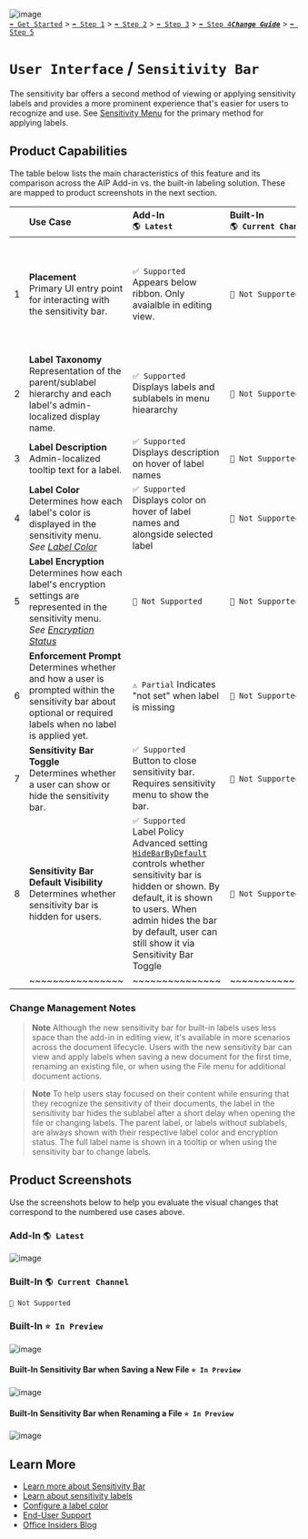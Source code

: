 ![image](https://user-images.githubusercontent.com/43501191/195164735-920ec45a-cd2c-41a1-9d22-6a557ca9ddc3.png)<br>
[`➡️ Get Started`](../../GetStarted.md) > [`➡️ Step 1`](../../AIP2MIPStep1.md) > [`➡️ Step 2`](../../AIP2MIPStep2.md) > [`➡️ Step 3`](../../AIP2MIPStep3.md) > [`➡️ Step 4`](../../AIP2MIPStep4.md)[***`Change Guide`***](../../CompareAIP2MIP.md) > [`➡️ Step 5`](../../AIP2MIPStep5.md)


# `User Interface` / `Sensitivity Bar`

The sensitivity bar offers a second method of viewing or applying sensitivity labels and provides a more prominent experience that's easier for users to recognize and use. See [Sensitivity Menu](SensitivityMenu.md) for the primary method for applying labels.

## Product Capabilities
The table below lists the main characteristics of this feature and its comparison across the AIP Add-in vs. the built-in labeling solution. These are mapped to product screenshots in the next section. 

|  | Use Case  | Add-In<br>`🌎 Latest`| Built-In<br>`🌎 Current Channel` | Built-In<br>`⭐ In Preview` |
| :---: | :---- | :---- | :---- | :---- |
| 1 | **Placement** <br>Primary UI entry point for interacting with the sensitivity bar.  | `✅ Supported`<br>Appears below ribbon. Only avaialble in editing view.  |  `🚫 Not Supported` | `✅ Supported`<br>Appears in editing view near content's name in application title bar (files) or subject line (email), in application's file menu, Save New popup, and Rename File popup. |
| 2 | **Label Taxonomy** <br>Representation of the parent/sublabel hierarchy and each label's admin-localized display name. | `✅ Supported` <br>Displays labels and sublabels in menu hieararchy |  `🚫 Not Supported` | `✅ Supported` <br>Displays parent label / sublabel combination (see note below) |
| 3 | **Label Description** <br>Admin-localized tooltip text for a label.| `✅ Supported` <br>Displays description on hover of label names |  `🚫 Not Supported` | `✅ Supported` <br>Displays description on hover of label names |
| 4 | **Label Color**  <br>Determines how each label's color is displayed in the sensitivity menu.<br>*See [Label Color](LabelColors.md)*  | `✅ Supported` Displays color on hover of label names and alongside selected label |  `🚫 Not Supported` | `✅ Supported` <br>isplays color on hover of label names and alongside selected label |
| 5 | **Label Encryption** <br>Determines how each label's encryption settings are represented in the sensitivity menu. <br>*See [Encryption Status](EncryptionStatus.md)* | `🚫 Not Supported` |  `🚫 Not Supported` | `✅ Supported` <br>Displays "lock" indicator alongside each encrypted label |
| 6 | **Enforcement Prompt** <br>Determines whether and how a user is prompted within the sensitivity bar about optional or required labels when no label is applied yet. | `⚠️ Partial` Indicates "not set" when label is missing |  `🚫 Not Supported` | `✅ Supported` <br>Sensitivity status prompts for missing labels when optional "no label" or required (with mandatory labeling) "select a label" |
| 7 | **Sensitivity Bar Toggle** <br>Determines whether a user can show or hide the sensitivity bar. | `✅ Supported` <br>Button to close sensitivity bar. Requires sensitivity menu to show the bar. |  `🚫 Not Supported` | `🚫 Not Supported` |
| 8 | **Sensitivity Bar Default Visibility** <br>Determines whether sensitivity bar is hidden for users. | `✅ Supported` <br>Label Policy Advanced setting [`HideBarByDefault`](https://learn.microsoft.com/en-us/azure/information-protection/rms-client/clientv2-admin-guide-customizations#display-the-information-protection-bar-in-office-apps) controls whether sensitivity bar is hidden or shown. By default, it is shown to users. When admin hides the bar by default, user can still show it via Sensitivity Bar Toggle |  `🚫 Not Supported` | `✅ Supported` <br>When advanced setting [`HideBarByDefault`](https://learn.microsoft.com/en-us/azure/information-protection/rms-client/clientv2-admin-guide-customizations#display-the-information-protection-bar-in-office-apps) is configured to hide the bar by default, the sensitivity bar collapses to show only the sensitivity icon, color, and encryption status where applicable. See [`Set-LabelPolicy`](https://learn.microsoft.com/en-us/powershell/module/exchange/set-labelpolicy?view=exchange-ps#-advancedsettings) |
|  | ~~~~~~~~~~~~~~~~ | ~~~~~~~~~~~~~~~ | ~~~~~~~~~~~~~~~ | ~~~~~~~~~~~~~~~ |

### Change Management Notes

> **Note**
> Although the new sensitivity bar for built-in labels uses less space than the add-in in editing view, it's available in more scenarios across the document lifecycle. Users with the new sensitivity bar can view and apply labels when saving a new document for the first time, renaming an existing file, or when using the File menu for additional document actions.

> **Note**
> To help users stay focused on their content while ensuring that they recognize the sensitivity of their documents, the label in the sensitivity bar hides the sublabel after a short delay when opening the file or changing labels. The parent label, or labels without sublabels, are always shown with their respective label color and encryption status. The full label name is shown in a tooltip or when using the sensitivity bar to change labels.

## Product Screenshots

Use the screenshots below to help you evaluate the visual changes that correspond to the numbered use cases above. 


### Add-In `🌎 Latest`

![image](https://user-images.githubusercontent.com/43501191/194782370-9140f44b-b7fc-45f2-8efb-141c0075dfc3.png)

### Built-In `🌎 Current Channel`

`🚫 Not Supported`

### Built-In `⭐ In Preview`

![image](https://user-images.githubusercontent.com/43501191/194782457-9b8e14b2-57e0-4f2b-bd36-b4e9fbcb3f79.png)

#### Built-In Sensitivity Bar when Saving a New File `⭐ In Preview`
![image](https://user-images.githubusercontent.com/43501191/194783579-4ff04296-9207-4de1-80eb-cdf2baa877da.png)

#### Built-In Sensitivity Bar when Renaming a File `⭐ In Preview`
![image](https://user-images.githubusercontent.com/43501191/194783625-9164f801-67ea-4c46-894d-46889b113a15.png)




## Learn More

- [Learn more about Sensitivity Bar](https://learn.microsoft.com/en-us/microsoft-365/compliance/sensitivity-labels-office-apps?view=o365-worldwide#sensitivity-bar)
- [Learn about sensitivity labels](https://learn.microsoft.com/en-us/microsoft-365/compliance/sensitivity-labels)
- [Configure a label color](https://learn.microsoft.com/en-us/microsoft-365/compliance/sensitivity-labels-office-apps?view=o365-worldwide#label-colors)
- [End-User Support](https://support.microsoft.com/en-us/office/apply-sensitivity-labels-to-your-files-and-email-in-office-2f96e7cd-d5a4-403b-8bd7-4cc636bae0f9)
- [Office Insiders Blog](https://insider.office.com/blog/sensitivity-bar-in-office-for-windows)

